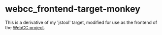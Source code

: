 # webcc_frontend-target-monkey
This is a derivative of my 'jstool' target, modified for use as the frontend of the [WebCC project](https://github.com/Regal-Internet-Brothers/webcc-monkey#webcc-monkey).
